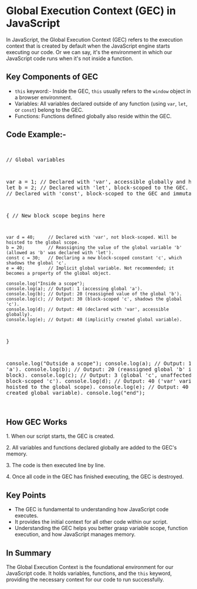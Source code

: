 <h1>Global Execution Context (GEC) in JavaScript</h1>
<p>In JavaScript, the Global Execution Context (GEC) refers to the execution context that is created by default when the JavaScript engine starts executing our code. Or we can say, it's the environment in which our JavaScript code runs when it's not inside a function.</p>
<h2>Key Components of GEC</h2>
<ul>
<li><code>this</code> keyword:- Inside the GEC, <code>this</code> usually refers to the <code>window</code> object in a browser environment.</li>
<li>Variables: All variables declared outside of any function (using <code>var</code>, <code>let</code>, or <code>const</code>) belong to the GEC.</li>
<li>Functions: Functions defined globally also reside within the GEC.</li>
</ul>
<h2>Code Example:- </h2>
<pre>

// Global variables

var a = 1;          // Declared with 'var', accessible globally and hoisted.
let b = 2;          // Declared with 'let', block-scoped to the GEC.
const c = 3;        // Declared with 'const', block-scoped to the GEC and immutable.

{
    // New block scope begins here
    
    var d = 40;     // Declared with 'var', not block-scoped. Will be hoisted to the global scope.
    b = 20;         // Reassigning the value of the global variable 'b' (allowed as 'b' was declared with 'let').
    const c = 30;   // Declaring a new block-scoped constant 'c', which shadows the global 'c'.
    e = 40;         // Implicit global variable. Not recommended; it becomes a property of the global object.

    console.log("Inside a scope");
    console.log(a); // Output: 1 (accessing global 'a').
    console.log(b); // Output: 20 (reassigned value of the global 'b').
    console.log(c); // Output: 30 (block-scoped 'c', shadows the global 'c').
    console.log(d); // Output: 40 (declared with 'var', accessible globally).
    console.log(e); // Output: 40 (implicitly created global variable).
}

console.log("Outside a scope");
console.log(a);     // Output: 1 (global 'a').
console.log(b);     // Output: 20 (reassigned global 'b' inside the block).
console.log(c);     // Output: 3 (global 'c', unaffected by the block-scoped 'c').
console.log(d);     // Output: 40 ('var' variable, hoisted to the global scope).
console.log(e);     // Output: 40 (implicitly created global variable).
console.log("end");

</pre>
<h2>How GEC Works</h2>
<p>1. When our script starts, the GEC is created.</p>
<p>2. All variables and functions declared globally are added to the GEC's memory.</p>
<p>3. The code is then executed line by line.</p>
<p>4. Once all code in the GEC has finished executing, the GEC is destroyed.</p>
<h2>Key Points</h2>
<ul>
<li>The GEC is fundamental to understanding how JavaScript code executes.</li>
<li>It provides the initial context for all other code within our script.</li>
<li>Understanding the GEC helps you better grasp variable scope, function execution, and how JavaScript manages memory.</li>
</ul>
<h2>In Summary</h2>
<p>The Global Execution Context is the foundational environment for our JavaScript code. It holds variables, functions, and the <code>this</code> keyword, providing the necessary context for our code to run successfully.</p>
</body>
</html>
